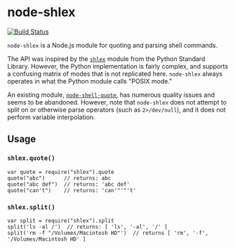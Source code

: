 # node-shlex

[![Build Status](https://travis-ci.org/rgov/node-shlex.svg?branch=master)](https://travis-ci.org/rgov/node-shlex)

`node-shlex` is a Node.js module for quoting and parsing shell commands.

The API was inspired by the [`shlex`][pyshlex] module from the Python Standard 
Library. However, the Python implementation is fairly complex, and supports a
confusing matrix of modes that is not replicated here. `node-shlex` always
operates in what the Python module calls "POSIX mode."

An existing module, [`node-shell-quote`][shell-quote], has numerous quality
issues and seems to be abandoned. However, note that `node-shlex` does not
attempt to split on or otherwise parse operators (such as `2>/dev/null`), and it
does not perform variable interpolation.

[pyshlex]: https://docs.python.org/3/library/shlex.html
[shell-quote]: https://github.com/substack/node-shell-quote

## Usage

### `shlex.quote()`

```node
var quote = require("shlex").quote
quote("abc")      // returns: abc
quote("abc def")  // returns: 'abc def'
quote("can't")    // returns: 'can'"'"'t'
```

### `shlex.split()`

```node
var split = require("shlex").split
split('ls -al /')  // returns: [ 'ls', '-al', '/' ]
split('rm -f "/Volumes/Macintosh HD"')  // returns [ 'rm', '-f', '/Volumes/Macintosh HD' ]
```
